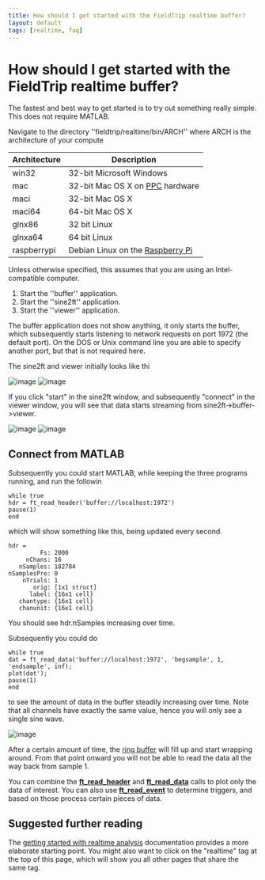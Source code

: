 ```yaml
---
title: How should I get started with the FieldTrip realtime buffer?
layout: default
tags: [realtime, faq]
---
```


# How should I get started with the FieldTrip realtime buffer?

The fastest and best way to get started is to try out something really simple. This does not require MATLAB. 

Navigate to the directory ''fieldtrip/realtime/bin/ARCH'' where ARCH is the architecture of your compute

 | Architecture | Description                                                             | 
 | ------------ | -----------                                                             | 
 | win32        | 32-bit Microsoft Windows                                                | 
 | mac          | 32-bit Mac OS X on [PPC](http://en.wikipedia.org/wiki/PowerPC) hardware | 
 | maci         | 32-bit Mac OS X                                                         | 
 | maci64       | 64-bit Mac OS X                                                         | 
 | glnx86       | 32 bit Linux                                                            | 
 | glnxa64      | 64 bit Linux                                                            | 
 | raspberrypi  | Debian Linux on the [Raspberry Pi](http://www.raspberrypi.org/)         | 

Unless otherwise specified, this assumes that you are using an Intel-compatible computer.

 1.  Start the ''buffer'' application.
 2.  Start the ''sine2ft'' application.
 3.  Start the ''viewer'' application.

The buffer application does not show anything, it only starts the buffer, which subsequently starts listening to network requests on port 1972 (the default port). On the DOS or Unix command line you are able to specify another port, but that is not required here.

The sine2ft and viewer initially looks like thi

![image](/media/faq/sine2ft.png@300)
![image](/media/faq/bufferviewer.png@400)

If you click "start" in the sine2ft window, and subsequently "connect" in the viewer window, you will see that data starts streaming from sine2ft->buffer->viewer.

![image](/media/faq/sine2ft_running.png@300)
![image](/media/faq/bufferviewer_running.png@400)

## Connect from MATLAB

Subsequently you could start MATLAB, while keeping the three programs running, and run the followin

    while true
    hdr = ft_read_header('buffer://localhost:1972')
    pause(1)
    end

which will show something like this, being updated every second.

    hdr = 
             Fs: 2000
         nChans: 16
       nSamples: 182784
    nSamplesPre: 0
        nTrials: 1
           orig: [1x1 struct]
          label: {16x1 cell}
       chantype: {16x1 cell}
       chanunit: {16x1 cell}

You should see hdr.nSamples increasing over time.

Subsequently you could do

    while true
    dat = ft_read_data('buffer://localhost:1972', 'begsample', 1, 'endsample', inf);
    plot(dat');
    pause(1)
    end

to see the amount of data in the buffer steadily increasing over time. Note that all channels have exactly the same value, hence you will only see a single sine wave. 

![image](/media/faq/screen_shot_2013-11-12_at_17.05.01.png@400)

After a certain amount of time, the [ring buffer](http://en.wikipedia.org/wiki/Circular_buffer) will fill up and start wrapping around. From that point onward you will not be able to read the data all the way back from sample 1. 

You can combine the **[ft_read_header](/reference/ft_read_header)** and **[ft_read_data](/reference/ft_read_data)** calls to plot only the data of interest. You can also use **[ft_read_event](/reference/ft_read_event)** to determine triggers, and based on those process certain pieces of data. 

## Suggested further reading

The [getting started with realtime analysis](/getting_started/realtime) documentation provides a more elaborate starting point. You might also want to click on the "realtime" tag at the top of this page, which will show you all other pages that share the same tag.

    

